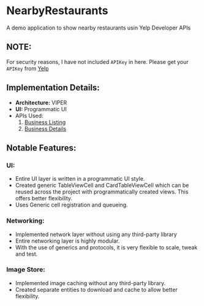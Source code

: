 # NearbyRestaurants

A demo application to show nearby restaurants usin Yelp Developer APIs

## NOTE:

For security reasons, I have not included `APIKey` in here. Please get your `APIKey` from [Yelp](https://docs.developer.yelp.com/docs/fusion-authentication)


## Implementation Details:

- **Architecture:** VIPER
- **UI:** Programmatic UI
- APIs Used:
  1. [Business Listing](https://docs.developer.yelp.com/reference/v3_business_search)
  2. [Business Details](https://docs.developer.yelp.com/reference/v3_business_info)

## Notable Features:

### UI:
- Entire UI layer is written in a programmatic UI style.
- Created generic TableViewCell and CardTableViewCell which can be reused across the project with programmatically created views. This offers better flexibility.
- Uses Generic cell registration and queueing. 

### Networking:
- Implemented network layer without using any third-party library
- Entire networking layer is highly modular.
- With the use of generics and protocols, it is very flexible to scale, tweak and test.

### Image Store:
- Implemented image caching without any third-party library.
- Created separate entities to download and cache to allow better flexibility.
